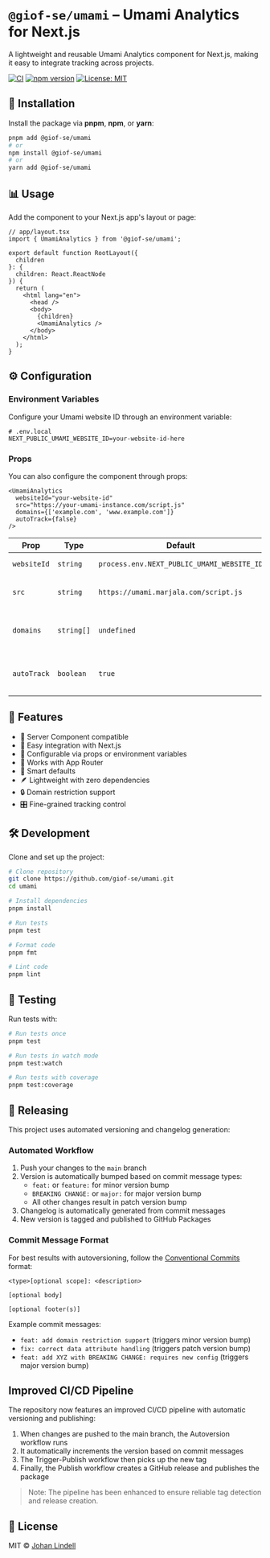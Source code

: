 # `@giof-se/umami` – Umami Analytics for Next.js

A lightweight and reusable Umami Analytics component for Next.js, making it easy to integrate tracking across projects.

[![CI](https://github.com/giof-se/umami/actions/workflows/ci.yml/badge.svg)](https://github.com/giof-se/umami/actions/workflows/ci.yml)
[![npm version](https://img.shields.io/npm/v/@giof-se/umami.svg)](https://www.npmjs.com/package/@giof-se/umami)
[![License: MIT](https://img.shields.io/badge/License-MIT-blue.svg)](https://opensource.org/licenses/MIT)

## 🚀 Installation

Install the package via **pnpm**, **npm**, or **yarn**:

```sh
pnpm add @giof-se/umami
# or
npm install @giof-se/umami
# or
yarn add @giof-se/umami
```

## 📊 Usage

Add the component to your Next.js app's layout or page:

```tsx
// app/layout.tsx
import { UmamiAnalytics } from '@giof-se/umami';

export default function RootLayout({ 
  children 
}: { 
  children: React.ReactNode
}) {
  return (
    <html lang="en">
      <head />
      <body>
        {children}
        <UmamiAnalytics />
      </body>
    </html>
  );
}
```

## ⚙️ Configuration

### Environment Variables

Configure your Umami website ID through an environment variable:

```env
# .env.local
NEXT_PUBLIC_UMAMI_WEBSITE_ID=your-website-id-here
```

### Props

You can also configure the component through props:

```tsx
<UmamiAnalytics 
  websiteId="your-website-id" 
  src="https://your-umami-instance.com/script.js"
  domains={['example.com', 'www.example.com']}
  autoTrack={false}
/>
```

| Prop | Type | Default | Description |
|------|------|---------|-------------|
| `websiteId` | `string` | `process.env.NEXT_PUBLIC_UMAMI_WEBSITE_ID` | Your Umami website ID |
| `src` | `string` | `https://umami.marjala.com/script.js` | The URL of your Umami script |
| `domains` | `string[]` | `undefined` | Restrict tracking to specific domains |
| `autoTrack` | `boolean` | `true` | Whether to automatically track page views |

## 🧩 Features

- 🔄 Server Component compatible
- 🔌 Easy integration with Next.js
- 🔧 Configurable via props or environment variables
- 📱 Works with App Router
- 🧠 Smart defaults
- 🪶 Lightweight with zero dependencies
- 🔒 Domain restriction support
- 🎛️ Fine-grained tracking control

## 🛠️ Development

Clone and set up the project:

```sh
# Clone repository
git clone https://github.com/giof-se/umami.git
cd umami

# Install dependencies
pnpm install

# Run tests
pnpm test

# Format code
pnpm fmt

# Lint code
pnpm lint
```

## 🧪 Testing

Run tests with:

```sh
# Run tests once
pnpm test

# Run tests in watch mode
pnpm test:watch

# Run tests with coverage
pnpm test:coverage
```

## 🚢 Releasing

This project uses automated versioning and changelog generation:

### Automated Workflow

1. Push your changes to the `main` branch
2. Version is automatically bumped based on commit message types:
   - `feat:` or `feature:` for minor version bump
   - `BREAKING CHANGE:` or `major:` for major version bump
   - All other changes result in patch version bump
3. Changelog is automatically generated from commit messages
4. New version is tagged and published to GitHub Packages

### Commit Message Format

For best results with autoversioning, follow the [Conventional Commits](https://www.conventionalcommits.org/) format:

```
<type>[optional scope]: <description>

[optional body]

[optional footer(s)]
```

Example commit messages:
- `feat: add domain restriction support` (triggers minor version bump)
- `fix: correct data attribute handling` (triggers patch version bump)
- `feat: add XYZ with BREAKING CHANGE: requires new config` (triggers major version bump)

## Improved CI/CD Pipeline

The repository now features an improved CI/CD pipeline with automatic versioning and publishing:

1. When changes are pushed to the main branch, the Autoversion workflow runs
2. It automatically increments the version based on commit messages
3. The Trigger-Publish workflow then picks up the new tag
4. Finally, the Publish workflow creates a GitHub release and publishes the package

> Note: The pipeline has been enhanced to ensure reliable tag detection and release creation.

## 📄 License

MIT © [Johan Lindell](https://giof.se)